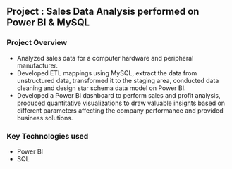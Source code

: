 ## Project : Sales Data Analysis performed on Power BI & MySQL

### Project Overview

- Analyzed sales data for a computer hardware and peripheral manufacturer.
- Developed ETL mappings using MySQL, extract the data from unstructured data, transformed it to the staging area, conducted data cleaning and design star schema data model on Power BI.
- Developed a Power BI dashboard to perform sales and profit analysis, produced quantitative visualizations to draw valuable insights based on different parameters affecting the company performance and provided business solutions.

### Key Technologies used
- Power BI
- SQL
